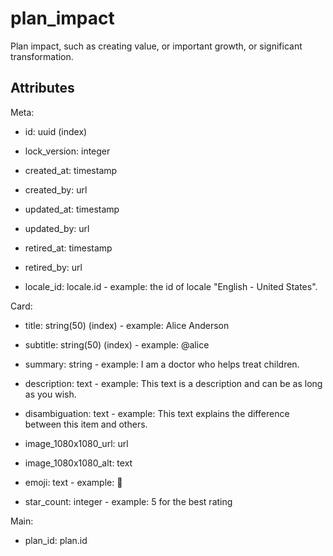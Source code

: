 # plan_impact


Plan impact, such as creating value, or important growth, or significant transformation.

## Attributes

Meta:

* id: uuid (index)

* lock_version: integer

* created_at: timestamp

* created_by: url

* updated_at: timestamp

* updated_by: url

* retired_at: timestamp

* retired_by: url

* locale_id: locale.id - example: the id of locale "English - United States".

Card:

* title: string(50) (index) - example: Alice Anderson

* subtitle: string(50) (index) - example: @alice

* summary: string - example: I am a doctor who helps treat children.

* description: text - example: This text is a description and can be as long as you wish.

* disambiguation: text - example: This text explains the difference between this item and others.

* image_1080x1080_url: url

* image_1080x1080_alt: text

* emoji: text - example: 🚀

* star_count: integer - example: 5 for the best rating

Main:

* plan_id: plan.id

